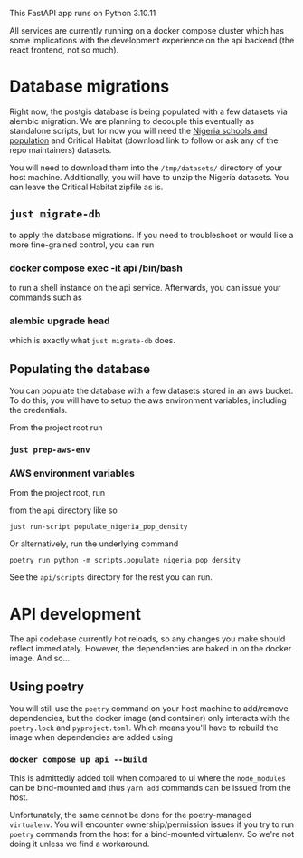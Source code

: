 This FastAPI app runs on Python 3.10.11

All services are currently running on a docker compose cluster which has some implications with the development experience on the api backend (the react frontend, not so much).

# Database migrations

Right now, the postgis database is being populated with a few datasets via alembic migration. We are planning to decouple this eventually as standalone scripts, but for now you will need the [Nigeria schools and population](https://github.com/avsolatorio/worldex/files/12481827/nigeria-schools-and-population-density.zip) and Critical Habitat (download link to follow or ask any of the repo maintainers) datasets.

You will need to download them into the `/tmp/datasets/` directory of your host machine. Additionally, you will have to unzip the Nigeria datasets. You can leave the Critical Habitat zipfile as is.

## `just migrate-db`
to apply the database migrations. If you need to troubleshoot or would like a more fine-grained control, you can run
### docker compose exec -it api /bin/bash
to run a shell instance on the api service. Afterwards, you can issue your commands such as
### alembic upgrade head
which is exactly what `just migrate-db` does.

## Populating the database

You can populate the database with a few datasets stored in an aws bucket. To do this, you will have to setup the aws environment variables, including the credentials.

From the project root run

### `just prep-aws-env`

### AWS environment variables

From the project root, run

from the `api` directory like so

```
just run-script populate_nigeria_pop_density
```

Or alternatively, run the underlying command

```
poetry run python -m scripts.populate_nigeria_pop_density
```

See the `api/scripts` directory for the rest you can run.

# API development

The api codebase currently hot reloads, so any changes you make should reflect immediately. However, the dependencies are baked in on the docker image. And so...

## Using poetry

You will still use the `poetry` command on your host machine to add/remove dependencies, but the docker image (and container) only interacts with the `poetry.lock` and `pyproject.toml`. Which means you'll have to rebuild the image when dependencies are added using

### `docker compose up api --build`

This is admittedly added toil when compared to ui where the `node_modules` can be bind-mounted and thus `yarn add` commands can be issued from the host.

Unfortunately, the same cannot be done for the poetry-managed `virtualenv`. You will encounter ownership/permission issues if you try to run `poetry` commands from the host for a bind-mounted virtualenv. So we're not doing it unless we find a workaround.
